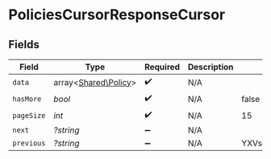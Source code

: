 # PoliciesCursorResponseCursor


## Fields

| Field                                                 | Type                                                  | Required                                              | Description                                           | Example                                               |
| ----------------------------------------------------- | ----------------------------------------------------- | ----------------------------------------------------- | ----------------------------------------------------- | ----------------------------------------------------- |
| `data`                                                | array<[Shared\Policy](../../Models/Shared/Policy.md)> | :heavy_check_mark:                                    | N/A                                                   |                                                       |
| `hasMore`                                             | *bool*                                                | :heavy_check_mark:                                    | N/A                                                   | false                                                 |
| `pageSize`                                            | *int*                                                 | :heavy_check_mark:                                    | N/A                                                   | 15                                                    |
| `next`                                                | *?string*                                             | :heavy_minus_sign:                                    | N/A                                                   |                                                       |
| `previous`                                            | *?string*                                             | :heavy_minus_sign:                                    | N/A                                                   | YXVsdCBhbmQgYSBtYXhpbXVtIG1heF9yZXN1bHRzLol=          |